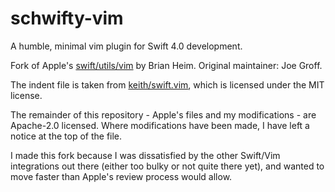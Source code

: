 schwifty-vim
============

A humble, minimal vim plugin for Swift 4.0 development.

Fork of Apple's [swift/utils/vim](https://github.com/apple/swift) by Brian Heim. Original
maintainer: Joe Groff.

The indent file is taken from [keith/swift.vim](https://github.com/keith/swift.vim), which is
licensed under the MIT license.

The remainder of this repository - Apple's files and my modifications - are Apache-2.0 licensed.
Where modifications have been made, I have left a notice at the top of the file.

I made this fork because I was dissatisfied by the other Swift/Vim integrations out there (either
too bulky or not quite there yet), and wanted to move faster than Apple's review process would
allow.
